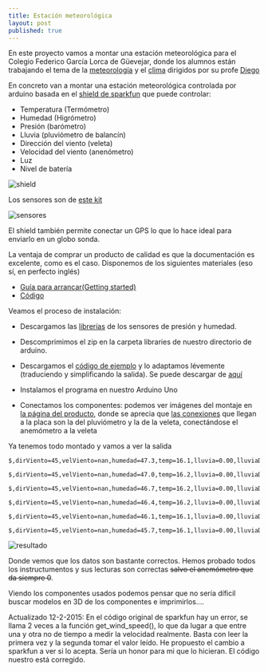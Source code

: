 ```yaml
---
title: Estación meteorológica
layout: post
published: true
---
```


En este proyecto vamos a montar una estación meteorológica para el Colegio Federico García Lorca de Güevejar, donde los alumnos están trabajando el tema de la [meteorología](http://unblogfantasticoenguevejar.blogspot.com.es/search/label/Meteorolog%C3%ADa) y el [clima](http://unblogfantasticoenguevejar.blogspot.com.es/2014/12/presentaciones-proyecto-clima-y.html#) dirigidos por su profe [Diego](https://twitter.com/diegogg)

En concreto van a montar una estación meteorológica controlada por arduino basada en el [shield de sparkfun](https://www.sparkfun.com/products/12081) que puede controlar:

* Temperatura (Termómetro)
* Humedad (Higrómetro)
* Presión (barómetro)
* Lluvia (pluviómetro de balancín)
* Dirección del viento (veleta)
* Velocidad del viento (anenómetro)
* Luz
* Nivel de batería

![shield](https://cdn.sparkfun.com//assets/parts/8/7/0/7/12081-01.jpg)

Los sensores son de [este kit](https://www.sparkfun.com/products/8942)

![sensores](https://cdn.sparkfun.com//assets/parts/2/2/3/3/08942-01.jpg)

El shield también permite conectar un GPS lo que lo hace ideal para enviarlo en un globo sonda.

La ventaja de comprar un producto de calidad es que la documentación es excelente, como es el caso. Disponemos de los siguientes materiales (eso sí, en perfecto inglés)

* [Guía para arrancar(Getting started)](https://learn.sparkfun.com/tutorials/weather-shield-hookup-guide)
* [Código](https://github.com/sparkfun/Weather_Shield)

Veamos el proceso de instalación:

* Descargamos las [librerías](https://dlnmh9ip6v2uc.cloudfront.net/assets/b/5/9/7/f/52cd8187ce395fa7158b456c.zip) de los sensores de presión y humedad.

* Descomprimimos el zip en la carpeta libraries de nuestro directorio de arduino.

* Descargamos el [código de ejemplo](https://github.com/sparkfun/Weather_Shield/blob/master/firmware/Weather_Shield/Weather_Shield.ino) y lo adaptamos lévemente (traduciendo y simplificando la salida). Se puede descargar de [aquí](https://www.dropbox.com/s/6odc4ehre9zueqo/MeteoGuevejar.ino?dl=0)

* Instalamos el programa en nuestro Arduino Uno

* Conectamos los componentes: podemos ver imágenes del montaje en [la página del producto](https://www.sparkfun.com/products/8942), donde se aprecia que [las conexiones](https://cdn.sparkfun.com//assets/parts/2/2/3/3/08942-01.jpg) que llegan a la placa son la del pluviómetro y la de la veleta, conectándose el anemómetro a la veleta

Ya tenemos todo montado y vamos a ver la salida


	$,dirViento=45,velViento=nan,humedad=47.3,temp=16.1,lluvia=0.00,lluviaDia=0.00,pression=93979.00,bat=4.27,luz=0.17,#

	$,dirViento=45,velViento=nan,humedad=47.0,temp=16.2,lluvia=0.00,lluviaDia=0.00,pression=93979.50,bat=4.28,luz=0.18,#

	$,dirViento=45,velViento=nan,humedad=46.7,temp=16.2,lluvia=0.00,lluviaDia=0.00,pression=93979.25,bat=4.29,luz=0.17,#

	$,dirViento=45,velViento=nan,humedad=46.4,temp=16.2,lluvia=0.00,lluviaDia=0.00,pression=93980.25,bat=4.31,luz=0.19,#

	$,dirViento=45,velViento=nan,humedad=46.1,temp=16.1,lluvia=0.00,lluviaDia=0.00,pression=93976.00,bat=4.29,luz=0.19,#

	$,dirViento=45,velViento=nan,humedad=45.7,temp=16.1,lluvia=0.00,lluviaDia=0.00,pression=93974.00,bat=4.29,luz=0.19,#

![resultado](https://lh5.googleusercontent.com/-s-vjoko-s1E/VNoCBJY3WOI/AAAAAAAAzF8/3kZm_zF91xM/w1061-h785-no/IMG_20150210_133140.jpg)

Donde vemos que los datos son bastante correctos.
Hemos probado todos los instructumentos y sus lecturas son correctas ~~salvo el anemómetro que da siempre 0~~.

Viendo los componentes usados podemos pensar que no sería díficil buscar modelos en 3D de los componentes e imprimirlos....

Actualizado 12-2-2015: En el código original de sparkfun hay un error, se llama 2 veces a la función get_wind_speed(), lo que da lugar a que entre una y otra no de tiempo a medir la velocidad realmente. Basta con leer la primera vez y la segunda tomar el valor leído. He propuesto el cambio a sparkfun a ver si lo acepta. Sería un honor para mi que lo hicieran. El código nuestro está corregido.